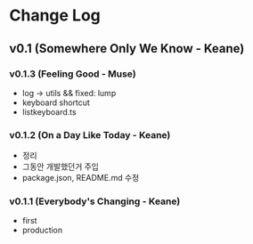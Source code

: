 # Change Log


## v0.1 (Somewhere Only We Know - Keane)

### v0.1.3 (Feeling Good - Muse)
- log -> utils && fixed: lump
- keyboard shortcut
- listkeyboard.ts

### v0.1.2 (On a Day Like Today - Keane)
- 정리
- 그동안 개발했던거 주입
- package.json, README.md 수정

### v0.1.1 (Everybody's Changing - Keane)
- first
- production
